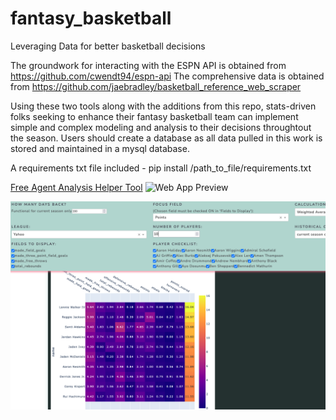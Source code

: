 # fantasy_basketball
Leveraging Data for better basketball decisions

The groundwork for interacting with the ESPN API is obtained from https://github.com/cwendt94/espn-api
The comprehensive data is obtained from https://github.com/jaebradley/basketball_reference_web_scraper

Using these two tools along with the additions from this repo, stats-driven folks seeking to enhance their fantasy basketball team can implement 
simple and complex modeling and analysis to their decisions throughtout the season. Users should create a database as all data pulled in this work is stored and maintained in a mysql database. 

A requirements txt file included - pip install /path_to_file/requirements.txt

[Free Agent Analysis Helper Tool](https://fantasy-basketball-team-dash-aef016454ed4.herokuapp.com/)
![Web App Preview]([https://github.com/francisco-avalos/fantasy_basketball/assets/26608744/b71fcf1a-a5cd-41e0-a5fc-6dedeaf97c89](https://github.com/francisco-avalos/fantasy_basketball/blob/main/assets/basketball_hoops2.jpg)https://github.com/francisco-avalos/fantasy_basketball/blob/main/assets/basketball_hoops2.jpg)

![Image](https://github.com/francisco-avalos/fantasy_basketball/blob/main/assets/basketball_hoops2.jpg)
